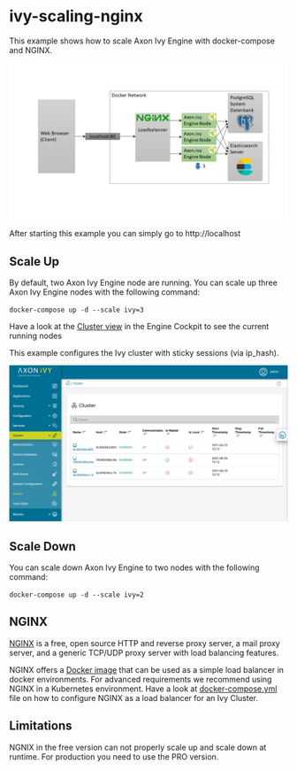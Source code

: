 # ivy-scaling-nginx

This example shows how to scale Axon Ivy Engine with docker-compose and NGINX.

![Scaling NGINX](scaling-nginx.png)

After starting this example you can simply go to http://localhost

## Scale Up

By default, two Axon Ivy Engine node are running. You can scale up three Axon Ivy Engine nodes with the following command:

`docker-compose up -d --scale ivy=3`

Have a look at the [Cluster view](http://localhost/system/faces/view/engine-cockpit/cluster.xhtml) in the Engine Cockpit to see the current running nodes

This example configures the Ivy cluster with sticky sessions (via ip_hash).

![Cluster View NGINX](cluster-nginx.png)

## Scale Down

You can scale down Axon Ivy Engine to two nodes with the following command:

`docker-compose up -d --scale ivy=2`

## NGINX

[NGINX](https://nginx.org/) is a free, open source HTTP and reverse proxy server, a mail proxy server, and a generic
TCP/UDP proxy server with load balancing features.

NGINX offers a [Docker image](https://hub.docker.com/_/nginx) that can be used as a simple load balancer in docker
environments. For advanced requirements we recommend using NGINX in a Kubernetes environment. Have a look at
[docker-compose.yml](docker-compose.yml) file on how to configure NGINX as a load balancer for an Ivy Cluster.

## Limitations

NGNIX in the free version can not properly scale up and scale down at runtime. For production you need
to use the PRO version.
 

